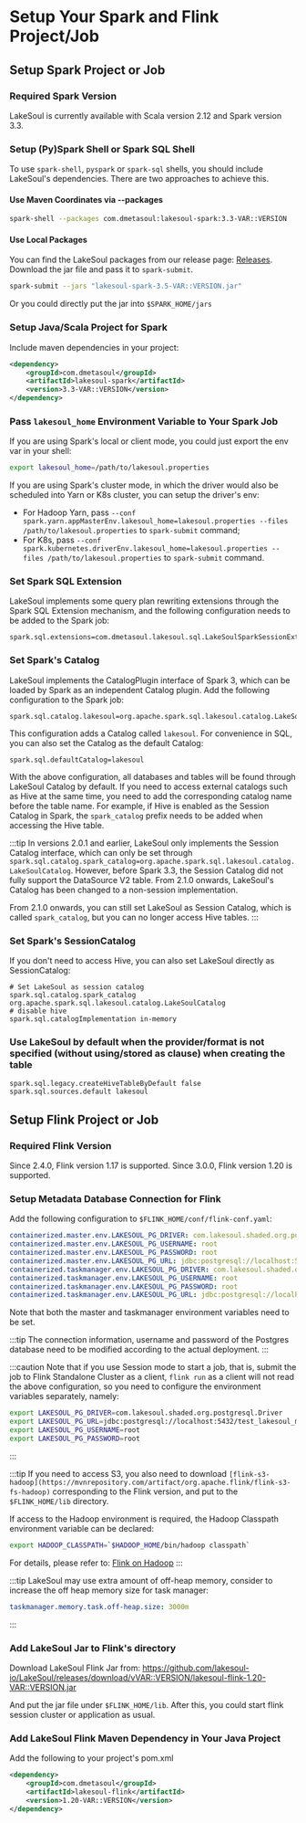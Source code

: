 # Setup Your Spark and Flink Project/Job

<!--
SPDX-FileCopyrightText: 2023 LakeSoul Contributors

SPDX-License-Identifier: Apache-2.0
-->

## Setup Spark Project or Job

### Required Spark Version
LakeSoul is currently available with Scala version 2.12 and Spark version 3.3.

### Setup (Py)Spark Shell or Spark SQL Shell
To use `spark-shell`, `pyspark` or `spark-sql` shells, you should include LakeSoul's dependencies. There are two approaches to achieve this.

#### Use Maven Coordinates via --packages
```bash
spark-shell --packages com.dmetasoul:lakesoul-spark:3.3-VAR::VERSION
```

#### Use Local Packages
You can find the LakeSoul packages from our release page: [Releases](https://github.com/lakesoul-io/LakeSoul/releases).
Download the jar file and pass it to `spark-submit`.
```bash
spark-submit --jars "lakesoul-spark-3.5-VAR::VERSION.jar"
```

Or you could directly put the jar into `$SPARK_HOME/jars`

### Setup Java/Scala Project for Spark
Include maven dependencies in your project:
```xml
<dependency>
    <groupId>com.dmetasoul</groupId>
    <artifactId>lakesoul-spark</artifactId>
    <version>3.3-VAR::VERSION</version>
</dependency>
```

### Pass `lakesoul_home` Environment Variable to Your Spark Job
If you are using Spark's local or client mode, you could just export the env var in your shell:
```bash
export lakesoul_home=/path/to/lakesoul.properties
```

If you are using Spark's cluster mode, in which the driver would also be scheduled into Yarn or K8s cluster, you can setup the driver's env:
- For Hadoop Yarn, pass `--conf spark.yarn.appMasterEnv.lakesoul_home=lakesoul.properties --files /path/to/lakesoul.properties` to `spark-submit` command;
- For K8s, pass `--conf spark.kubernetes.driverEnv.lakesoul_home=lakesoul.properties --files /path/to/lakesoul.properties` to `spark-submit` command.

### Set Spark SQL Extension
LakeSoul implements some query plan rewriting extensions through the Spark SQL Extension mechanism, and the following configuration needs to be added to the Spark job:
```properties
spark.sql.extensions=com.dmetasoul.lakesoul.sql.LakeSoulSparkSessionExtension
```

### Set Spark's Catalog
LakeSoul implements the CatalogPlugin interface of Spark 3, which can be loaded by Spark as an independent Catalog plugin. Add the following configuration to the Spark job:

```properties
spark.sql.catalog.lakesoul=org.apache.spark.sql.lakesoul.catalog.LakeSoulCatalog
```

This configuration adds a Catalog called `lakesoul`. For convenience in SQL, you can also set the Catalog as the default Catalog:

```properties
spark.sql.defaultCatalog=lakesoul
```

With the above configuration, all databases and tables will be found through LakeSoul Catalog by default. If you need to access external catalogs such as Hive at the same time, you need to add the corresponding catalog name before the table name. For example, if Hive is enabled as the Session Catalog in Spark, the `spark_catalog` prefix needs to be added when accessing the Hive table.

:::tip
In versions 2.0.1 and earlier, LakeSoul only implements the Session Catalog interface, which can only be set through `spark.sql.catalog.spark_catalog=org.apache.spark.sql.lakesoul.catalog.LakeSoulCatalog`. However, before Spark 3.3, the Session Catalog did not fully support the DataSource V2 table. From 2.1.0 onwards, LakeSoul's Catalog has been changed to a non-session implementation.

From 2.1.0 onwards, you can still set LakeSoul as Session Catalog, which is called `spark_catalog`, but you can no longer access Hive tables.
:::

### Set Spark's SessionCatalog
If you don't need to access Hive, you can also set LakeSoul directly as SessionCatalog:
```properties
# Set LakeSoul as session catalog
spark.sql.catalog.spark_catalog org.apache.spark.sql.lakesoul.catalog.LakeSoulCatalog
# disable hive
spark.sql.catalogImplementation in-memory
```

### Use LakeSoul by default when the provider/format is not specified (without using/stored as clause) when creating the table
```properties
spark.sql.legacy.createHiveTableByDefault false
spark.sql.sources.default lakesoul
```

## Setup Flink Project or Job

### Required Flink Version
Since 2.4.0, Flink version 1.17 is supported.
Since 3.0.0, Flink version 1.20 is supported.

### Setup Metadata Database Connection for Flink

Add the following configuration to `$FLINK_HOME/conf/flink-conf.yaml`:
```yaml
containerized.master.env.LAKESOUL_PG_DRIVER: com.lakesoul.shaded.org.postgresql.Driver
containerized.master.env.LAKESOUL_PG_USERNAME: root
containerized.master.env.LAKESOUL_PG_PASSWORD: root
containerized.master.env.LAKESOUL_PG_URL: jdbc:postgresql://localhost:5432/test_lakesoul_meta?stringtype=unspecified
containerized.taskmanager.env.LAKESOUL_PG_DRIVER: com.lakesoul.shaded.org.postgresql.Driver
containerized.taskmanager.env.LAKESOUL_PG_USERNAME: root
containerized.taskmanager.env.LAKESOUL_PG_PASSWORD: root
containerized.taskmanager.env.LAKESOUL_PG_URL: jdbc:postgresql://localhost:5432/test_lakesoul_meta?stringtype=unspecified
```

Note that both the master and taskmanager environment variables need to be set.

:::tip
The connection information, username and password of the Postgres database need to be modified according to the actual deployment.
:::

:::caution
Note that if you use Session mode to start a job, that is, submit the job to Flink Standalone Cluster as a client, `flink run` as a client will not read the above configuration, so you need to configure the environment variables separately, namely:

```bash
export LAKESOUL_PG_DRIVER=com.lakesoul.shaded.org.postgresql.Driver
export LAKESOUL_PG_URL=jdbc:postgresql://localhost:5432/test_lakesoul_meta?stringtype=unspecified
export LAKESOUL_PG_USERNAME=root
export LAKESOUL_PG_PASSWORD=root
````
:::

:::tip
If you need to access S3, you also need to download `[flink-s3-hadoop](https://mvnrepository.com/artifact/org.apache.flink/flink-s3-fs-hadoop)` corresponding to the Flink version, and put to the `$FLINK_HOME/lib` directory.

If access to the Hadoop environment is required, the Hadoop Classpath environment variable can be declared:
```bash
export HADOOP_CLASSPATH=`$HADOOP_HOME/bin/hadoop classpath`
```
For details, please refer to: [Flink on Hadoop](https://nightlies.apache.org/flink/flink-docs-release-1.20/docs/deployment/resource-providers/yarn/)
:::

:::tip
LakeSoul may use extra amount of off-heap memory, consider to increase the off heap memory size for task manager:
```yaml
taskmanager.memory.task.off-heap.size: 3000m
```
:::

### Add LakeSoul Jar to Flink's directory
Download LakeSoul Flink Jar from: https://github.com/lakesoul-io/LakeSoul/releases/download/vVAR::VERSION/lakesoul-flink-1.20-VAR::VERSION.jar

And put the jar file under `$FLINK_HOME/lib`. After this, you could start flink session cluster or application as usual.

### Add LakeSoul Flink Maven Dependency in Your Java Project

Add the following to your project's pom.xml
```xml
<dependency>
    <groupId>com.dmetasoul</groupId>
    <artifactId>lakesoul-flink</artifactId>
    <version>1.20-VAR::VERSION</version>
</dependency>
```